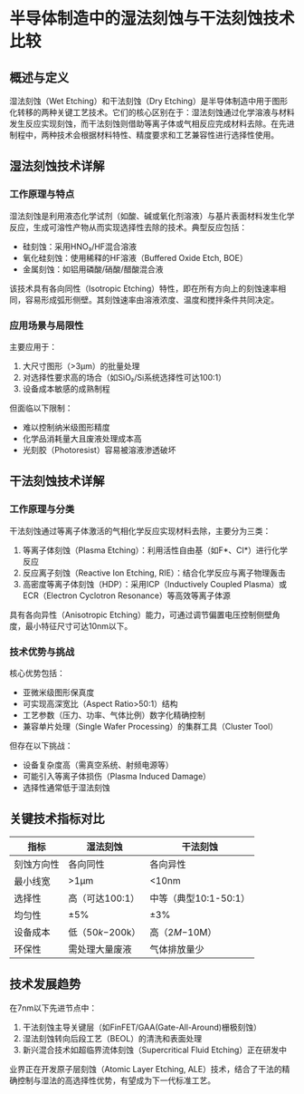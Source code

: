 # 半导体制造中的湿法刻蚀与干法刻蚀技术比较

## 概述与定义

湿法刻蚀（Wet Etching）和干法刻蚀（Dry Etching）是半导体制造中用于图形化转移的两种关键工艺技术。它们的核心区别在于：湿法刻蚀通过化学溶液与材料发生反应实现刻蚀，而干法刻蚀则借助等离子体或气相反应完成材料去除。在先进制程中，两种技术会根据材料特性、精度要求和工艺兼容性进行选择性使用。

## 湿法刻蚀技术详解

### 工作原理与特点
湿法刻蚀是利用液态化学试剂（如酸、碱或氧化剂溶液）与基片表面材料发生化学反应，生成可溶性产物从而实现选择性去除的技术。典型反应包括：
- 硅刻蚀：采用HNO₃/HF混合溶液
- 氧化硅刻蚀：使用稀释的HF溶液（Buffered Oxide Etch, BOE）
- 金属刻蚀：如铝用磷酸/硝酸/醋酸混合液

该技术具有各向同性（Isotropic Etching）特性，即在所有方向上的刻蚀速率相同，容易形成弧形侧壁。其刻蚀速率由溶液浓度、温度和搅拌条件共同决定。

### 应用场景与局限性
主要应用于：
1. 大尺寸图形（>3μm）的批量处理
2. 对选择性要求高的场合（如SiO₂/Si系统选择性可达100:1）
3. 设备成本敏感的成熟制程

但面临以下限制：
- 难以控制纳米级图形精度
- 化学品消耗量大且废液处理成本高
- 光刻胶（Photoresist）容易被溶液渗透破坏

## 干法刻蚀技术详解

### 工作原理与分类
干法刻蚀通过等离子体激活的气相化学反应实现材料去除，主要分为三类：
1. 等离子体刻蚀（Plasma Etching）：利用活性自由基（如F*、Cl*）进行化学反应
2. 反应离子刻蚀（Reactive Ion Etching, RIE）：结合化学反应与离子物理轰击
3. 高密度等离子体刻蚀（HDP）：采用ICP（Inductively Coupled Plasma）或ECR（Electron Cyclotron Resonance）等高效等离子体源

具有各向异性（Anisotropic Etching）能力，可通过调节偏置电压控制侧壁角度，最小特征尺寸可达10nm以下。

### 技术优势与挑战
核心优势包括：
- 亚微米级图形保真度
- 可实现高深宽比（Aspect Ratio>50:1）结构
- 工艺参数（压力、功率、气体比例）数字化精确控制
- 兼容单片处理（Single Wafer Processing）的集群工具（Cluster Tool）

但存在以下挑战：
- 设备复杂度高（需真空系统、射频电源等）
- 可能引入等离子体损伤（Plasma Induced Damage）
- 选择性通常低于湿法刻蚀

## 关键技术指标对比

| 指标                | 湿法刻蚀             | 干法刻蚀               |
|---------------------|---------------------|-----------------------|
| 刻蚀方向性          | 各向同性            | 各向异性              |
| 最小线宽            | >1μm               | <10nm                |
| 选择性              | 高（可达100:1）     | 中等（典型10:1-50:1） |
| 均匀性              | ±5%                | ±3%                  |
| 设备成本            | 低（$50k-$200k）    | 高（$2M-$10M）       |
| 环保性              | 需处理大量废液      | 气体排放量少          |

## 技术发展趋势

在7nm以下先进节点中：
1. 干法刻蚀主导关键层（如FinFET/GAA(Gate-All-Around)栅极刻蚀）
2. 湿法刻蚀转向后段工艺（BEOL）的清洗和表面处理
3. 新兴混合技术如超临界流体刻蚀（Supercritical Fluid Etching）正在研发中

业界正在开发原子层刻蚀（Atomic Layer Etching, ALE）技术，结合了干法的精确控制与湿法的高选择性优势，有望成为下一代标准工艺。